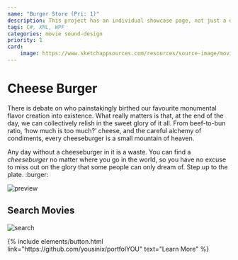 ```yaml
---
name: "Burger Store (Pri: 1)"
description: This project has an individual showcase page, not just a direct link to the project site or repo. Now you have more space to describe your awesome project!
tags: C#, XML, WPF
categories: movie sound-design
priority: 1
card:
    image: https://www.sketchappsources.com/resources/source-image/movie-badges-jurajjurik.png
---
```


# Cheese Burger

There is debate on who painstakingly birthed our favourite monumental flavor creation into existence. What really matters is that, at the end of the day, we can collectively relish in the sweet glory of it all. From beef-to-bun ratio, ‘how much is too much?’ cheese, and the careful alchemy of condiments, every cheeseburger is a small mountain of heaven.

Any day without a cheeseburger in it is a waste. You can find a _cheeseburger_ no matter where you go in the world, so you have no excuse to miss out on the glory that some people can only dream of. Step up to the plate. :burger:

![preview](https://www.sketchappsources.com/resources/source-image/we-were-soldiers-landing-page-dbruggisser.jpg)

## Search Movies

![search](https://www.sketchappsources.com/resources/source-image/microsoft-windows-10-virtual-keyboard-diogo-sousa.png)

<p class="text-center">
{% include elements/button.html link="https://github.com/yousinix/portfolYOU" text="Learn More" %}
</p>
